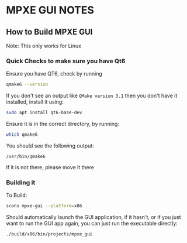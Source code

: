 # MPXE GUI NOTES

## How to Build MPXE GUI 
Note: This only works for Linux

### Quick Checks to make sure you have Qt6 
Ensure you have QT6, check by running
```bash
qmake6 --version
```
If you don't see an output like `QMake version 3.1` then you don't have it installed, install it using:
```bash
sudo apt install qt6-base-dev
```
Ensure it is in the correct directory, by running:
```bash
which qmake6
```
You should see the following output:
```
/usr/bin/qmake6
```
If it is not there, please move it there 

### Building it
To Build:
```bash
scons mpxe-gui --platform=x86
```
Should automatically launch the GUI application, if it hasn't, or if you just want to run the GUI app again, you can just run the executable directly:
```bash
./build/x86/bin/projects/mpxe_gui 
```



